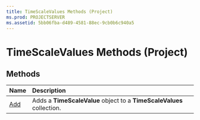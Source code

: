 ```yaml
---
title: TimeScaleValues Methods (Project)
ms.prod: PROJECTSERVER
ms.assetid: 5bb06fba-d489-4581-88ec-9cb0b6c940a5
---
```



# TimeScaleValues Methods (Project)

## Methods



|**Name**|**Description**|
|:-----|:-----|
|[Add](timescalevalues-add-method-project.md)|Adds a  **TimeScaleValue** object to a **TimeScaleValues** collection.|

